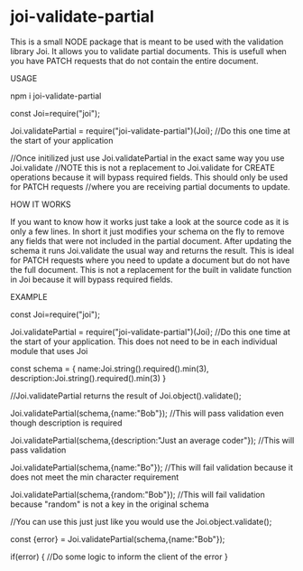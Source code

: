 # joi-validate-partial

This is a small NODE package that is meant to be used with the validation library Joi. It allows you to validate partial documents.
This is usefull when you have PATCH requests that do not contain the entire document.

USAGE

npm i joi-validate-partial

const Joi=require("joi");

Joi.validatePartial = require("joi-validate-partial")(Joi); //Do this one time at the start of your application

//Once initilized just use Joi.validatePartial in the exact same way you use Joi.validate
//NOTE this is not a replacement to Joi.validate for CREATE operations because it will bypass required fields. This should only be used for PATCH requests
//where you are receiving partial documents to update. 

HOW IT WORKS

If you want to know how it works just take a look at the source code as it is only a few lines. In short it just modifies your schema on the fly to remove any fields that were not included in the partial document. After updating the schema it runs Joi.validate the usual way and returns the result. This is ideal for PATCH requests where you need to update a document but do not have the full document. This is not a replacement for the built in validate function in Joi because it will bypass required fields. 

EXAMPLE

const Joi=require("joi");

Joi.validatePartial = require("joi-validate-partial")(Joi); //Do this one time at the start of your application. This does not need to be in each individual module that uses Joi

const schema = {
name:Joi.string().required().min(3),
description:Joi.string().required().min(3)
}

//Joi.validatePartial returns the result of Joi.object().validate();

Joi.validatePartial(schema,{name:"Bob"}); //This will pass validation even though description is required

Joi.validatePartial(schema,{description:"Just an average coder"}); //This will pass validation

Joi.validatePartial(schema,{name:"Bo"}); //This will fail validation because it does not meet the min character requirement

Joi.validatePartial(schema,{random:"Bob"}); //This will fail validation because "random" is not a key in the original schema

//You can use this just just like you would use the Joi.object.validate();

const {error} = Joi.validatePartial(schema,{name:"Bob"});

if(error) {
//Do some logic to inform the client of the error
}

